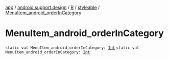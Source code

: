 [app](../../../index.md) / [android.support.design](../../index.md) / [R](../index.md) / [styleable](index.md) / [MenuItem_android_orderInCategory](./-menu-item_android_order-in-category.md)

# MenuItem_android_orderInCategory

`static val MenuItem_android_orderInCategory: `[`Int`](https://kotlinlang.org/api/latest/jvm/stdlib/kotlin/-int/index.html)
`static val MenuItem_android_orderInCategory: `[`Int`](https://kotlinlang.org/api/latest/jvm/stdlib/kotlin/-int/index.html)